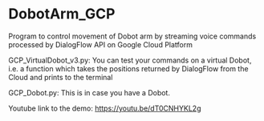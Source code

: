 # DobotArm_GCP
Program to control movement of Dobot arm by streaming voice commands processed by DialogFlow API on Google Cloud Platform

GCP_VirtualDobot_v3.py: You can test your commands on a virtual Dobot, i.e. a function which takes the positions returned by DialogFlow from the Cloud and prints to the terminal

GCP_Dobot.py: This is in case you have a Dobot.

Youtube link to the demo: https://youtu.be/dT0CNHYKL2g
